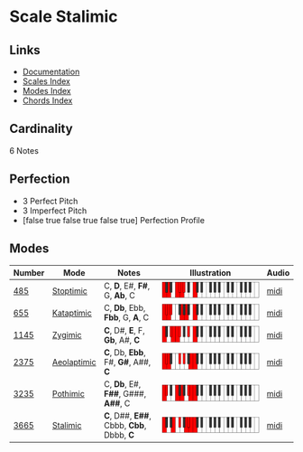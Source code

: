 # Scale Stalimic

## Links

- [Documentation](index.md)
- [Scales Index](Scales.md)
- [Modes Index](Modes.md)
- [Chords Index](Chords.md)

## Cardinality

6 Notes

## Perfection

- 3 Perfect Pitch
- 3 Imperfect Pitch
- [false true false true false true] Perfection Profile

## Modes

| Number | Mode | Notes | Illustration | Audio |
|--------|------|-------|--------------|-------|
| [485](https://ianring.com/musictheory/scales/485) | [Stoptimic](ModeStoptimic.md) | C, **D**, E#, **F#**, G, **Ab**, C | ![CNaturalStoptimic](ModeCNaturalStoptimic.png) | [midi](https://github.com/edipermadi/music/blob/main/docs/ModeCNaturalStoptimic.mid?raw=true) | 
| [655](https://ianring.com/musictheory/scales/655) | [Kataptimic](ModeKataptimic.md) | C, **Db**, Ebb, **Fbb**, G, **A**, C | ![CNaturalKataptimic](ModeCNaturalKataptimic.png) | [midi](https://github.com/edipermadi/music/blob/main/docs/ModeCNaturalKataptimic.mid?raw=true) | 
| [1145](https://ianring.com/musictheory/scales/1145) | [Zygimic](ModeZygimic.md) | **C**, D#, **E**, F, **Gb**, A#, **C** | ![CNaturalZygimic](ModeCNaturalZygimic.png) | [midi](https://github.com/edipermadi/music/blob/main/docs/ModeCNaturalZygimic.mid?raw=true) | 
| [2375](https://ianring.com/musictheory/scales/2375) | [Aeolaptimic](ModeAeolaptimic.md) | **C**, Db, **Ebb**, F#, **G#**, A##, **C** | ![CNaturalAeolaptimic](ModeCNaturalAeolaptimic.png) | [midi](https://github.com/edipermadi/music/blob/main/docs/ModeCNaturalAeolaptimic.mid?raw=true) | 
| [3235](https://ianring.com/musictheory/scales/3235) | [Pothimic](ModePothimic.md) | C, **Db**, E#, **F##**, G###, **A##**, C | ![CNaturalPothimic](ModeCNaturalPothimic.png) | [midi](https://github.com/edipermadi/music/blob/main/docs/ModeCNaturalPothimic.mid?raw=true) | 
| [3665](https://ianring.com/musictheory/scales/3665) | [Stalimic](ModeStalimic.md) | **C**, D##, **E##**, Cbbb, **Cbb**, Dbbb, **C** | ![CNaturalStalimic](ModeCNaturalStalimic.png) | [midi](https://github.com/edipermadi/music/blob/main/docs/ModeCNaturalStalimic.mid?raw=true) | 
